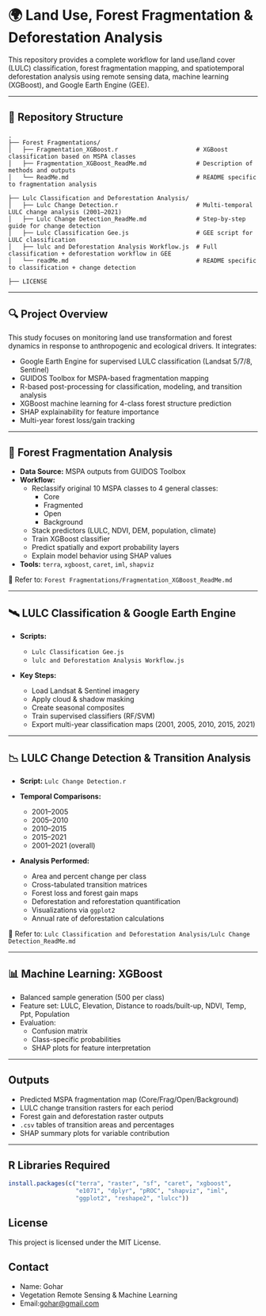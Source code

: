 # 🌍 Land Use, Forest Fragmentation & Deforestation Analysis

This repository provides a complete workflow for land use/land cover (LULC) classification, forest fragmentation mapping, and spatiotemporal deforestation analysis using remote sensing data, machine learning (XGBoost), and Google Earth Engine (GEE).

---

## 📁 Repository Structure

```
.
├── Forest Fragmentations/
│   ├── Fragmentation_XGBoost.r                      # XGBoost classification based on MSPA classes
│   ├── Fragmentation_XGBoost_ReadMe.md              # Description of methods and outputs
│   └── ReadMe.md                                    # README specific to fragmentation analysis

├── Lulc Classification and Deforestation Analysis/
│   ├── Lulc Change Detection.r                      # Multi-temporal LULC change analysis (2001–2021)
│   ├── Lulc Change Detection_ReadMe.md              # Step-by-step guide for change detection
│   ├── Lulc Classification Gee.js                   # GEE script for LULC classification
│   ├── lulc and Deforestation Analysis Workflow.js  # Full classification + deforestation workflow in GEE
│   └── readMe.md                                    # README specific to classification + change detection

├── LICENSE
```




---

## 🔍 Project Overview

This study focuses on monitoring land use transformation and forest dynamics in response to anthropogenic and ecological drivers. It integrates:

- Google Earth Engine for supervised LULC classification (Landsat 5/7/8, Sentinel)
- GUIDOS Toolbox for MSPA-based fragmentation mapping
- R-based post-processing for classification, modeling, and transition analysis
- XGBoost machine learning for 4-class forest structure prediction
- SHAP explainability for feature importance
- Multi-year forest loss/gain tracking

---

## 🌳 Forest Fragmentation Analysis

- **Data Source:** MSPA outputs from GUIDOS Toolbox
- **Workflow:**
  - Reclassify original 10 MSPA classes to 4 general classes:
    - Core
    - Fragmented
    - Open
    - Background
  - Stack predictors (LULC, NDVI, DEM, population, climate)
  - Train XGBoost classifier
  - Predict spatially and export probability layers
  - Explain model behavior using SHAP values
- **Tools:** `terra`, `xgboost`, `caret`, `iml`, `shapviz`

📄 Refer to: `Forest Fragmentations/Fragmentation_XGBoost_ReadMe.md`

---

## 🛰️ LULC Classification & Google Earth Engine

- **Scripts:**
  - `Lulc Classification Gee.js`
  - `lulc and Deforestation Analysis Workflow.js`

- **Key Steps:**
  - Load Landsat & Sentinel imagery
  - Apply cloud & shadow masking
  - Create seasonal composites
  - Train supervised classifiers (RF/SVM)
  - Export multi-year classification maps (2001, 2005, 2010, 2015, 2021)

---

## 📉 LULC Change Detection & Transition Analysis

- **Script:** `Lulc Change Detection.r`
- **Temporal Comparisons:**
  - 2001–2005
  - 2005–2010
  - 2010–2015
  - 2015–2021
  - 2001–2021 (overall)

- **Analysis Performed:**
  - Area and percent change per class
  - Cross-tabulated transition matrices
  - Forest loss and forest gain maps
  - Deforestation and reforestation quantification
  - Visualizations via `ggplot2`
  - Annual rate of deforestation calculations

📄 Refer to: `Lulc Classification and Deforestation Analysis/Lulc Change Detection_ReadMe.md`

---

## 📊 Machine Learning: XGBoost

- Balanced sample generation (500 per class)
- Feature set: LULC, Elevation, Distance to roads/built-up, NDVI, Temp, Ppt, Population
- Evaluation:
  - Confusion matrix
  - Class-specific probabilities
  - SHAP plots for feature interpretation

---

##  Outputs

- Predicted MSPA fragmentation map (Core/Frag/Open/Background)
- LULC change transition rasters for each period
- Forest gain and deforestation raster outputs
- `.csv` tables of transition areas and percentages
- SHAP summary plots for variable contribution

---

##  R Libraries Required

```r
install.packages(c("terra", "raster", "sf", "caret", "xgboost",
                   "e1071", "dplyr", "pROC", "shapviz", "iml", 
                   "ggplot2", "reshape2", "lulcc"))
```

## License
This project is licensed under the MIT License.

## Contact
- Name:  Gohar
- Vegetation Remote Sensing & Machine Learning
- Email:gohar@gmail.com 













